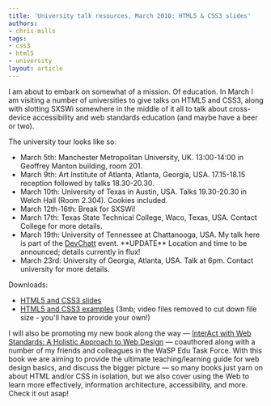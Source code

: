 ```yaml
---
title: 'University talk resources, March 2010: HTML5 & CSS3 slides'
authors:
- chris-mills
tags:
- css3
- html5
- university
layout: article
---
```

<p>I am about to embark on somewhat of a mission. Of education. In March I am visiting a number of universities to give talks on HTML5 and CSS3, along with slotting SXSWi somewhere in the middle of it all to talk about cross-device accessibility and web standards education (and maybe have a beer or two).</p>

<p>The university tour looks like so:</p>

<ul>
  <li>March 5th: Manchester Metropolitan University, UK. 13:00-14:00 in Geoffrey Manton building, room 201.</li>
  <li>March 9th: Art Institute of Atlanta, Atlanta, Georgia, USA. 17.15-18.15 reception followed by talks 18.30-20.30.</li>
  <li>March 10th: University of Texas in Austin, USA. Talks 19.30-20.30 in Welch Hall (Room 2.304). Cookies included.</li>
  <li>March 12th-16th: Break for SXSWi!</li>
  <li>March 17th: Texas State Technical College, Waco, Texas, USA. Contact College for more details.
  <li>March 19th: University of Tennessee at Chattanooga, USA. My talk here is part of the <a href="http://devchatt.org/">DevChatt</a> event. **UPDATE** Location and time to be announced; details currently in flux!</li>
  <li>March 23rd: University of Georgia, Atlanta, USA. Talk at 6pm. Contact university for more details.</li>
</li></ul>

<p>Downloads:</p>
<ul>
  <li><a href="/blog/university-talk-resources-march-2010-html5-css3-slides/HTML5andCSS3.pdf">HTML5 and CSS3 slides</a></li>
  <li><a href="/blog/university-talk-resources-march-2010-html5-css3-slides/CSS3_HTML5_examples.zip">HTML5 and CSS3 examples</a> (3mb; video files removed to cut down file size - you&#39;ll have to provide your own!)</li>
</ul>

<p>I will also be promoting my new book along the way — <a href="http://interactwithwebstandards.com/">InterAct with Web Standards: A Holistic Approach to Web Design</a> — coauthored along with a number of my friends and colleagues in the WaSP Edu Task Force. With this book we are aiming to provide the ultimate teaching/learning guide for web design basics, and discuss the bigger picture — so many books just yarn on about HTML and/or CSS in isolation, but we also cover using the Web to learn more effectively, information architecture, accessibility, and more. Check it out asap!</p>
